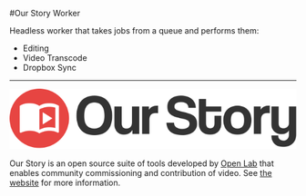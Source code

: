 #Our Story Worker

Headless worker that takes jobs from a queue and performs them:

- Editing
- Video Transcode
- Dropbox Sync

---

![](platform.svg)

Our Story is an open source suite of tools developed by [Open Lab](http://openlab.ncl.ac.uk) that enables community commissioning and contribution of video. See [the website]( https://guide.ourstory.video) for more information.